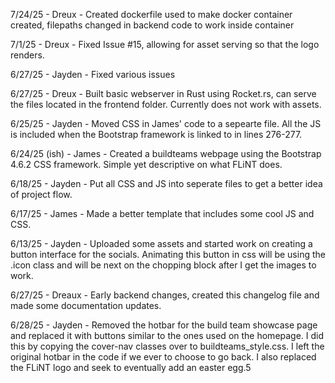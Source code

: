 7/24/25 - Dreux - Created dockerfile used to make docker container created, filepaths changed in backend code to work inside container

7/1/25 - Dreux - Fixed Issue #15, allowing for asset serving so that the logo renders.

6/27/25 - Jayden - Fixed various issues

6/27/25 - Dreux - Built basic webserver in Rust using Rocket.rs, can serve the files located in the frontend folder. Currently does not work with assets.

6/25/25 - Jayden - Moved CSS in James' code to a sepearte file. All the JS is included when the Bootstrap framework is linked to in lines 276-277.

6/24/25 (ish) - James - Created a buildteams webpage using the Bootstrap 4.6.2 CSS framework. Simple yet descriptive on what FLiNT does.

6/18/25 - Jayden - Put all CSS and JS into seperate files to get a better idea of project flow. 

6/17/25 - James - Made a better template that includes some cool JS and CSS.

6/13/25 - Jayden - Uploaded some assets and started work on creating a button interface for the socials. Animating this button in css will be using the .icon class and will be next on the chopping block after I get the images to work.

6/27/25 - Dreaux - Early backend changes, created this changelog file and made some documentation updates.

6/28/25 - Jayden - Removed the hotbar for the build team showcase page and replaced it with buttons similar to the ones used on the homepage. I did this by copying the cover-nav classes over to buildteams_style.css. I left the original hotbar in the code if we ever to choose to go back. I also replaced the FLiNT logo and seek to eventually add an easter egg.5
